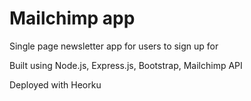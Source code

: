 # Mailchimp app

Single page newsletter app for users to sign up for

Built using Node.js, Express.js, Bootstrap, Mailchimp API

Deployed with Heorku
